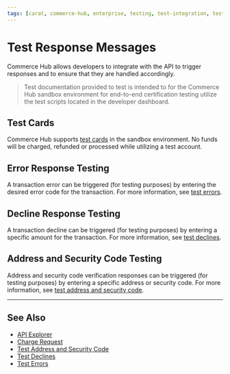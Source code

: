 ```yaml
---
tags: [carat, commerce-hub, enterprise, testing, test-integration, test-cards, test-errors]
---
```



# Test Response Messages

Commerce Hub allows developers to integrate with the API to trigger responses and to ensure that they are handled accordingly. 

<!-- theme: warning -->

> Test documentation provided to test is intended to for the Commerce Hub sandbox environment for end-to-end certification testing utilize the test scripts located in the developer dashboard.

## Test Cards

Commerce Hub supports [test cards](?path=docs/Resources/Guides/Testing/Test-Cards.md) in the sandbox environment. No funds will be charged, refunded or processed while utilizing a test account. 

## Error Response Testing

A transaction error can be triggered (for testing purposes) by entering the desired error code for the transaction. For more information, see [test errors](?path=docs/Resources/Guides/Testing/Test-Errors.md). 

## Decline Response Testing

A transaction decline can be triggered (for testing purposes) by entering a specific amount for the transaction. For more information, see [test declines](?path=docs/Resources/Testing/Test-Declines.md).

## Address and Security Code Testing

Address and security code verification responses can be triggered (for testing purposes) by entering a specific address or security code. For more information, see [test address and security code](?path=docs/Resources/Guides/Testing/Test-Address-Security.md).


---

## See Also


- [API Explorer](../api/?type=post&path=/payments/v1/charges)
- [Charge Request](path?=docs/Resources/API-Documents/Payments/Charges.md)
- [Test Address and Security Code](?path=docs/Resources/Guides/Testing/Test-Address-Security.md)
- [Test Declines](?path=docs/Resources/Guides/Testing/Test-Declines.md)
- [Test Errors](?path=docs/Resources/Guides/Testing/Test-Errors.md)

